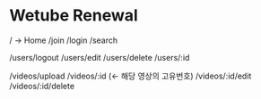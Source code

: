 # Wetube Renewal

/ -> Home
/join
/login
/search

/users/logout
/users/edit
/users/delete
/users/:id

/videos/upload
/videos/:id (<- 해당 영상의 고유번호)
/videos/:id/edit
/videos/:id/delete